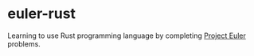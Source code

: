 # euler-rust

Learning to use Rust programming language by completing [Project Euler][project-euler] problems.

[project-euler]: https://projecteuler.net/
